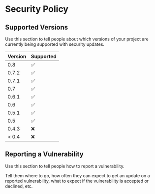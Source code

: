 # Security Policy

## Supported Versions

Use this section to tell people about which versions of your project are
currently being supported with security updates.

| Version | Supported          |
| ------- | ------------------ |
| 0.8     | :white_check_mark: |
| 0.7.2   | :white_check_mark: |
| 0.7.1   | :white_check_mark: |
| 0.7     | :white_check_mark: |
| 0.6.1   | :white_check_mark: |
| 0.6     | :white_check_mark: |
| 0.5.1   | :white_check_mark: |
| 0.5     | :white_check_mark: |
| 0.4.3   | :x:                |
| < 0.4   | :x:                |

## Reporting a Vulnerability

Use this section to tell people how to report a vulnerability.

Tell them where to go, how often they can expect to get an update on a
reported vulnerability, what to expect if the vulnerability is accepted or
declined, etc.
